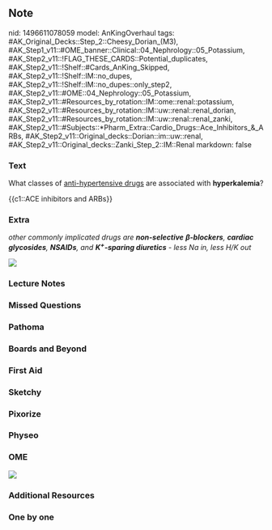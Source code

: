 ## Note
nid: 1496611078059
model: AnKingOverhaul
tags: #AK_Original_Decks::Step_2::Cheesy_Dorian_(M3), #AK_Step1_v11::#OME_banner::Clinical::04_Nephrology::05_Potassium, #AK_Step2_v11::!FLAG_THESE_CARDS::Potential_duplicates, #AK_Step2_v11::!Shelf::#Cards_AnKing_Skipped, #AK_Step2_v11::!Shelf::IM::no_dupes, #AK_Step2_v11::!Shelf::IM::no_dupes::only_step2, #AK_Step2_v11::#OME::04_Nephrology::05_Potassium, #AK_Step2_v11::#Resources_by_rotation::IM::ome::renal::potassium, #AK_Step2_v11::#Resources_by_rotation::IM::uw::renal::renal_dorian, #AK_Step2_v11::#Resources_by_rotation::IM::uw::renal::renal_zanki, #AK_Step2_v11::#Subjects::*Pharm_Extra::Cardio_Drugs::Ace_Inhibitors_&_ARBs, #AK_Step2_v11::Original_decks::Dorian::im::uw::renal, #AK_Step2_v11::Original_decks::Zanki_Step_2::IM::Renal
markdown: false

### Text
What classes of <u>anti-hypertensive drugs</u> are associated with
<b>hyperkalemia</b>?
<div>
  {{c1::ACE inhibitors and ARBs}}
</div>

### Extra
<i>other commonly implicated drugs are <b>non-selective</b></i>
<b><i>β</i></b><i><b>-blockers</b>, <b>cardiac glycosides</b>,
<b>NSAIDs</b>, and <b>K<sup>+</sup>-sparing diuretics</b> - less Na
in, less H/K out</i>
<div>
  <i><img src="meds.png"></i>
</div>

### Lecture Notes


### Missed Questions


### Pathoma


### Boards and Beyond


### First Aid


### Sketchy


### Pixorize


### Physeo


### OME
<div class="ome-widget">
  <a href=
  "https://onlinemeded.org/spa/nephrology/potassium/acquire?ref=anki">
  <img src="_OME_AnkiFlashcards_Lesson_4.png"></a>
</div>

### Additional Resources


### One by one

